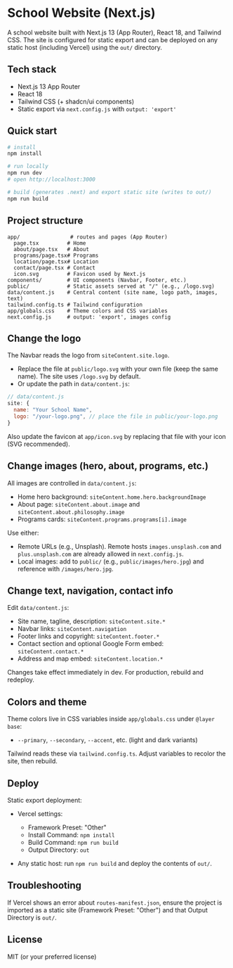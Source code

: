 # School Website (Next.js)

A school website built with Next.js 13 (App Router), React 18, and Tailwind CSS. The site is configured for static export and can be deployed on any static host (including Vercel) using the `out/` directory.

## Tech stack
- Next.js 13 App Router
- React 18
- Tailwind CSS (+ shadcn/ui components)
- Static export via `next.config.js` with `output: 'export'`

## Quick start
```bash
# install
npm install

# run locally
npm run dev
# open http://localhost:3000

# build (generates .next) and export static site (writes to out/)
npm run build
```

## Project structure
```
app/                # routes and pages (App Router)
  page.tsx         # Home
  about/page.tsx   # About
  programs/page.tsx# Programs
  location/page.tsx# Location
  contact/page.tsx # Contact
  icon.svg         # Favicon used by Next.js
components/        # UI components (Navbar, Footer, etc.)
public/            # Static assets served at "/" (e.g., /logo.svg)
data/content.js    # Central content (site name, logo path, images, text)
tailwind.config.ts # Tailwind configuration
app/globals.css    # Theme colors and CSS variables
next.config.js     # output: 'export', images config
```

## Change the logo
The Navbar reads the logo from `siteContent.site.logo`.

- Replace the file at `public/logo.svg` with your own file (keep the same name). The site uses `/logo.svg` by default.
- Or update the path in `data/content.js`:
```js
// data/content.js
site: {
  name: "Your School Name",
  logo: "/your-logo.png", // place the file in public/your-logo.png
}
```
Also update the favicon at `app/icon.svg` by replacing that file with your icon (SVG recommended).

## Change images (hero, about, programs, etc.)
All images are controlled in `data/content.js`:
- Home hero background: `siteContent.home.hero.backgroundImage`
- About page: `siteContent.about.image` and `siteContent.about.philosophy.image`
- Programs cards: `siteContent.programs.programs[i].image`

Use either:
- Remote URLs (e.g., Unsplash). Remote hosts `images.unsplash.com` and `plus.unsplash.com` are already allowed in `next.config.js`.
- Local images: add to `public/` (e.g., `public/images/hero.jpg`) and reference with `/images/hero.jpg`.

## Change text, navigation, contact info
Edit `data/content.js`:
- Site name, tagline, description: `siteContent.site.*`
- Navbar links: `siteContent.navigation`
- Footer links and copyright: `siteContent.footer.*`
- Contact section and optional Google Form embed: `siteContent.contact.*`
- Address and map embed: `siteContent.location.*`

Changes take effect immediately in dev. For production, rebuild and redeploy.

## Colors and theme
Theme colors live in CSS variables inside `app/globals.css` under `@layer base`:
- `--primary`, `--secondary`, `--accent`, etc. (light and dark variants)

Tailwind reads these via `tailwind.config.ts`. Adjust variables to recolor the site, then rebuild.

## Deploy
Static export deployment:

- Vercel settings:
  - Framework Preset: "Other"
  - Install Command: `npm install`
  - Build Command: `npm run build`
  - Output Directory: `out`

- Any static host: run `npm run build` and deploy the contents of `out/`.

## Troubleshooting
If Vercel shows an error about `routes-manifest.json`, ensure the project is imported as a static site (Framework Preset: "Other") and that Output Directory is `out/`.

## License
MIT (or your preferred license)

